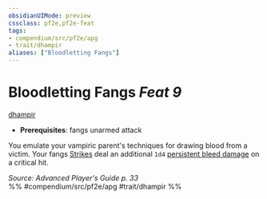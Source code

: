 ```yaml
---
obsidianUIMode: preview
cssclass: pf2e,pf2e-feat
tags:
- compendium/src/pf2e/apg
- trait/dhampir
aliases: ["Bloodletting Fangs"]
---
```

# Bloodletting Fangs  *Feat 9*  
[dhampir](../../rules/traits/dhampir-b1.md)  

- **Prerequisites**: fangs unarmed attack

You emulate your vampiric parent's techniques for drawing blood from a victim. Your fangs [Strikes](../../rules/actions/strike.md) deal an additional `1d4` [persistent bleed damage](../../rules/conditions.md#Persistent%20Damage) on a critical hit.

*Source: Advanced Player's Guide p. 33*  
%% #compendium/src/pf2e/apg #trait/dhampir %%